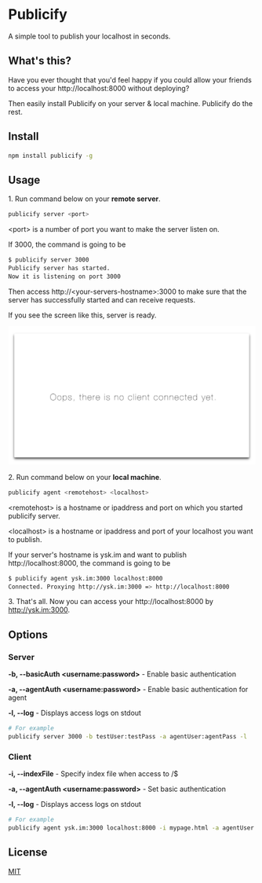 # Publicify

A simple tool to publish your localhost in seconds.

## What's this?

Have you ever thought that you'd feel happy if you could allow your friends to access your http://localhost:8000 without deploying?

Then easily install Publicify on your server & local machine. Publicify do the rest.

## Install

```sh
npm install publicify -g
```

## Usage

1\. Run command below on your **remote server**.

```sh
publicify server <port>
```

\<port> is a number of port you want to make the server listen on.

If 3000, the command is going to be

```sh
$ publicify server 3000
Publicify server has started.
Now it is listening on port 3000
```

Then access http://\<your-servers-hostname>:3000 to make sure that the server has successfully started and can receive requests.

If you see the screen like this, server is ready.

![](noclient.png)

2\. Run command below on your **local machine**.

```sh
publicify agent <remotehost> <localhost>
```

\<remotehost> is a hostname or ipaddress and port on which you started publicify server.

\<localhost> is a hostname or ipaddress and port of your localhost you want to publish.

If your server's hostname is ysk.im and want to publish http://localhost:8000, the command is going to be

```sh
$ publicify agent ysk.im:3000 localhost:8000
Connected. Proxying http://ysk.im:3000 => http://localhost:8000
```

3\. That's all. Now you can access your http://localhost:8000 by http://ysk.im:3000.

## Options

### Server

**-b, --basicAuth \<username:password>** - Enable basic authentication

**-a, --agentAuth \<username:password>** - Enable basic authentication for agent

**-l, --log** - Displays access logs on stdout

```sh
# For example
publicify server 3000 -b testUser:testPass -a agentUser:agentPass -l
```

### Client

**-i, --indexFile** - Specify index file when access to /$

**-a, --agentAuth \<username:password>** - Set basic authentication

**-l, --log** - Displays access logs on stdout

```sh
# For example
publicify agent ysk.im:3000 localhost:8000 -i mypage.html -a agentUser:agentPass -l
```

## License

[MIT](LICENSE)
